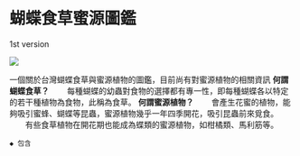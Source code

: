 # 蝴蝶食草蜜源圖鑑
1st version

<img src=https://www.ncnu.edu.tw/ncnuweb/units/share/全校共用/web_material/images/banner/banner_2.gif>

一個關於台灣蝴蝶食草與蜜源植物的圖鑑，目前尚有對蜜源植物的相關資訊
**何謂蝴蝶食草？**
　　每種蝴蝶的幼蟲對食物的選擇都有專一性，即每種蝴蝶各以特定的若干種植物為食物，此稱為食草。
**何謂蜜源植物？**
　　會產生花蜜的植物，能夠吸引蜜蜂、蝴蝶等昆蟲，蜜源植物幾乎一年四季開花，吸引昆蟲前來覓食。
　　有些食草植物在開花期也能成為蝶類的蜜源植物，如柑橘類、馬利筋等。
  
    ◆ 包含
